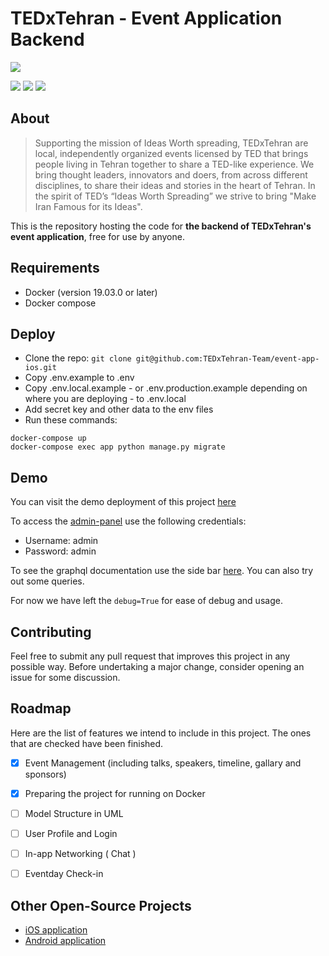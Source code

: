 # TEDxTehran - Event Application Backend

![](https://upload.wikimedia.org/wikipedia/commons/b/b9/TEDxTehran.png)

![](https://img.shields.io/github/stars/TEDxTehran-Team/event-app-core) ![](https://img.shields.io/github/forks/TEDxTehran-Team/event-app-core) ![](https://img.shields.io/github/issues/TEDxTehran-Team/event-app-core)

## About
> Supporting the mission of Ideas Worth spreading, TEDxTehran are local, independently organized events licensed by TED that brings people living in Tehran together to share a TED-like experience. We bring thought leaders, innovators and doers, from across different disciplines, to share their ideas and stories in the heart of Tehran. In the spirit of TED’s “Ideas Worth Spreading” we strive to bring "Make Iran Famous for its Ideas".

This is the repository hosting the code for **the backend of TEDxTehran's event application**, free for use by anyone.

## Requirements
- Docker (version 19.03.0 or later)
- Docker compose

## Deploy
- Clone the repo:
`git clone git@github.com:TEDxTehran-Team/event-app-ios.git`
- Copy .env.example to .env
- Copy .env.local.example - or .env.production.example depending on where you are deploying - to .env.local
- Add secret key and other data to the env files
- Run these commands:
```shell
docker-compose up
docker-compose exec app python manage.py migrate
```

## Demo
You can visit the demo deployment of this project [here](http://demo-backend.tedxtehran.com:8000/)

To access the [admin-panel](http://demo-backend.tedxtehran.com:8000/admin/) use the following credentials:
* Username: admin
* Password: admin

To see the graphql documentation use the side bar [here](http://demo-backend.tedxtehran.com:8000/graphql/). You can also try out some queries.

For now we have left the `debug=True` for ease of debug and usage.

## Contributing
Feel free to submit any pull request that improves this project in any possible way. Before undertaking a major change, consider opening an issue for some discussion.

## Roadmap
Here are the list of features we intend to include in this project. The ones that are checked have been finished.

- [x] Event Management (including talks, speakers, timeline, gallary and sponsors)
- [x] Preparing the project for running on Docker
- [ ] Model Structure in UML
- [ ] User Profile and Login
- [ ] In-app Networking ( Chat )
- [ ] Eventday Check-in


## Other Open-Source Projects
- [iOS application](https://github.com/TEDxTehran-Team/event-app-ios)
- [Android application](https://github.com/TEDxTehran-Team/event-app-andoid)
